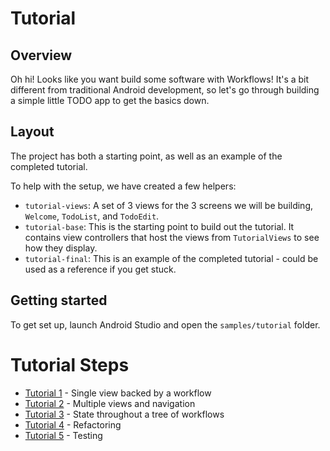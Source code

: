 # Tutorial

## Overview

Oh hi! Looks like you want build some software with Workflows! It's a bit different from traditional
Android development, so let's go through building a simple little TODO app to get the basics down.

## Layout

The project has both a starting point, as well as an example of the completed tutorial.

To help with the setup, we have created a few helpers:
- `tutorial-views`: A set of 3 views for the 3 screens we will be building, `Welcome`, `TodoList`,
  and `TodoEdit`.
- `tutorial-base`: This is the starting point to build out the tutorial. It contains view
  controllers that host the views from `TutorialViews` to see how they display.
- `tutorial-final`: This is an example of the completed tutorial - could be used as a reference if
  you get stuck.

## Getting started

To get set up, launch Android Studio and open the `samples/tutorial` folder.

# Tutorial Steps

- [Tutorial 1](Tutorial1.md) - Single view backed by a workflow
- [Tutorial 2](Tutorial2.md) - Multiple views and navigation
- [Tutorial 3](Tutorial3.md) - State throughout a tree of workflows
- [Tutorial 4](Tutorial4.md) - Refactoring
- [Tutorial 5](Tutorial5.md) - Testing
